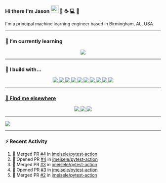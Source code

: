 ### Hi there I'm Jason <img src="https://raw.githubusercontent.com/MartinHeinz/MartinHeinz/master/wave.gif" width="25px"> :robot: :coffee: :computer: :tada:

I'm a principal machine learning engineer based in Birmingham, AL, USA.

<hr>

### 🌱 I’m currently learning

<p align="center">
    <a href="https://www.rust-lang.org/">
      <img src="https://rustacean.net/assets/rustacean-flat-gesture.png">
    </a>
</p>

<hr>

### 🚧 I build with...

<p align="center">
    <a href="https://www.python.org/">
      <img src="https://badges.aleen42.com/src/python.svg">
    </a>
    <a href="https://go.dev/">
      <img src="https://badges.aleen42.com/src/golang.svg">
    </a>
    <a href="https://developer.mozilla.org/en-US/docs/Web/JavaScript">
      <img src="https://badges.aleen42.com/src/javascript.svg">
    </a>
    <a href="https://reactjs.org/">
      <img src="https://badges.aleen42.com/src/react.svg">
    </a>
    <a href="https://code.visualstudio.com/">
      <img src="https://badges.aleen42.com/src/visual_studio_code.svg">
    </a>
    <a href="https://www.docker.com/">
      <img src="https://badges.aleen42.com/src/docker.svg">
    </a>
    <a href="https://www.elastic.co/">
        <img src="https://badges.aleen42.com/src/elasticsearch.svg"
    </a>
    <a href="https://www.elastic.co/kibana/">
        <img src="https://badges.aleen42.com/src/kibana.svg"
    </a>
    <a href="https://www.elastic.co/logstash/">
        <img src="https://badges.aleen42.com/src/logstash.svg"
    </a>
    <a href="https://grafana.com/">
        <img src="https://badges.aleen42.com/src/grafana.svg"
    </a>
</p>

<hr>

### 📢 Find me elsewhere

<p align="center">
  <a href="https://discord.com/">
    <img src="https://badges.aleen42.com/src/discord.svg">
  </a>
  <a href="https://slack.com/">
    <img src="https://badges.aleen42.com/src/slack.svg">
  </a>
  <a href="https://store.steampowered.com/">
    <img src="https://badges.aleen42.com/src/steam.svg">
  </a>  
</p>
<hr>

<a href="https://git.io/streak-stats">
  <img align="center" src="https://github-readme-streak-stats.herokuapp.com?user=jmeisele&theme=dark&date_format=M%20j%5B%2C%20Y%5D" />
</a>

---

### :zap: Recent Activity

<!--START_SECTION:activity-->
1. 🎉 Merged PR [#4](https://github.com/jmeisele/pytest-action/pull/4) in [jmeisele/pytest-action](https://github.com/jmeisele/pytest-action)
2. 💪 Opened PR [#4](https://github.com/jmeisele/pytest-action/pull/4) in [jmeisele/pytest-action](https://github.com/jmeisele/pytest-action)
3. 🎉 Merged PR [#3](https://github.com/jmeisele/pytest-action/pull/3) in [jmeisele/pytest-action](https://github.com/jmeisele/pytest-action)
4. 💪 Opened PR [#3](https://github.com/jmeisele/pytest-action/pull/3) in [jmeisele/pytest-action](https://github.com/jmeisele/pytest-action)
5. 🎉 Merged PR [#2](https://github.com/jmeisele/pytest-action/pull/2) in [jmeisele/pytest-action](https://github.com/jmeisele/pytest-action)
<!--END_SECTION:activity-->
